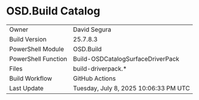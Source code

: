 ﻿# OSD.Build Catalog

| | |
|-|-|
| Owner | David Segura |
| Build Version | 25.7.8.3 |
| PowerShell Module | OSD.Build |
| PowerShell Function | Build-OSDCatalogSurfaceDriverPack |
| Files | build-driverpack.* |
| Build Workflow | GitHub Actions |
| Last Update | Tuesday, July 8, 2025 10:06:33 PM UTC |
